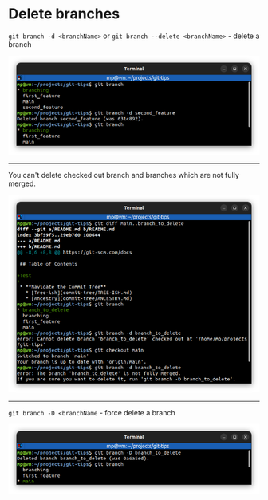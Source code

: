 # Delete branches

`git branch -d <branchName>` or `git branch --delete <branchName>` - delete a branch

![git-branch-delete.png](images/git-branch-delete.png)

---
You can't delete checked out branch and branches which are not fully merged.

![git-branch-delete-warn.png](images/git-branch-delete-warn.png)

---
`git branch -D <branchName` - force delete a branch

![git-branch-delete-force.png](images/git-branch-delete-force.png)